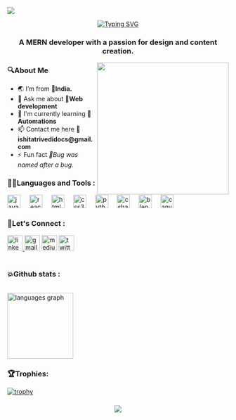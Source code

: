 ![](https://komarev.com/ghpvc/?username=Ishita-Trivedi&style=flat-square&color=00FFFF)
<p align="center"><a href="https://git.io/typing-svg"><img src="https://readme-typing-svg.demolab.com?font=Comforter&size=30&duration=4000&pause=2000&color=033E3E&background=0000000&center=true&vCenter=true&width=430&lines=%F0%9F%91%8BHi+there+!%F0%9F%99%86%E2%80%8D%E2%99%80%EF%B8%8FI'm+Ishita+(She%2FHer)!" alt="Typing SVG" /></a></p>

<h3 align="center">A MERN developer with a passion for design and content creation.</h3> 

<img align="right" height="300" src="https://user-images.githubusercontent.com/59734313/157189039-c09b3e38-9f42-42c0-ab54-14f1574190a7.gif"  />

###
<h3>🔍About Me</h3>
<ul>
  <li>🌏 I’m from <strong>💖India.</strong></li>
  <li>💬 Ask me about <strong>🚀Web development</strong></li>
  <li>📒 I'm currently learning <strong>🤖Automations</strong></li>
  <li>📫 Contact me here <strong>📧ishitatrivedidocs@gmail.com</strong></li>
  <li>⚡ Fun fact <i>🐞Bug was named after a bug.</i></li>
</ul>
<!-- -  Get my podcast updates here:[Instagram][(https://www.linkedin.com/code_station_/)](https://www.linkedin.com/in/connect2ishita/) -->

### 👩‍💻Languages and Tools :
<div align="left">
  <img src="https://cdn.jsdelivr.net/gh/devicons/devicon/icons/javascript/javascript-original.svg" height="30" alt="javascript logo"  />
  <img width="12" />
  <img src="https://cdn.jsdelivr.net/gh/devicons/devicon/icons/react/react-original.svg" height="30" alt="react logo"  />
  <img width="12" />
  <img src="https://cdn.jsdelivr.net/gh/devicons/devicon/icons/html5/html5-original.svg" height="30" alt="html5 logo"  />
  <img width="12" />
  <img src="https://cdn.jsdelivr.net/gh/devicons/devicon/icons/css3/css3-original.svg" height="30" alt="css3 logo"  />
  <img width="12" />
  <img src="https://cdn.jsdelivr.net/gh/devicons/devicon/icons/python/python-original.svg" height="30" alt="python logo"  />
  <img width="12" />
  <img src="https://cdn.jsdelivr.net/gh/devicons/devicon/icons/csharp/csharp-original.svg" height="30" alt="csharp logo"  />
  <img width="12" />
  <img src="https://cdn.jsdelivr.net/gh/devicons/devicon/icons/blender/blender-original.svg" height="30" alt="blender logo"  />
  <img width="12" />
  <img src="https://cdn.jsdelivr.net/gh/devicons/devicon/icons/canva/canva-original.svg" height="30" alt="canva logo"  />
</div>

### 🔗Let's Connect :
<div align="left">
  <a href="https://www.linkedin.com/in/connect2ishita/" target="_blank">
    <img src="https://img.shields.io/static/v1?message=LinkedIn&logo=linkedin&label=&color=0077B5&logoColor=white&labelColor=&style=flat" height="35" alt="linkedin logo"  />
  </a>
  <img src="https://img.shields.io/static/v1?message=Gmail&logo=gmail&label=&color=D14836&logoColor=white&labelColor=&style=flat" height="35" alt="gmail logo"  />
  <img src="https://img.shields.io/static/v1?message=Medium&logo=medium&label=&color=12100E&logoColor=white&labelColor=&style=flat" height="35" alt="medium logo"  />
  <a href="https://twitter.com/IshitaTrivedi28" target="_blank">
    <img src="https://img.shields.io/static/v1?message=Twitter&logo=twitter&label=&color=1DA1F2&logoColor=white&labelColor=&style=flat" height="35" alt="twitter logo"  />
  </a>
</div>
<br>

### 💥Github stats :
<br/>  
  <img src="https://github-readme-stats.vercel.app/api/top-langs?username=Ishita-Trivedi&locale=en&hide_title=false&layout=compact&card_width=320&langs_count=5&theme=dracula&hide_border=false" height="150" alt="languages graph"  />
</div>

### 🏆Trophies:
  [![trophy](https://github-profile-trophy.vercel.app/?username=Ishita-Trivedi&theme=algolia&title=Commits,PullRequest,Repositories,Stars,Followers)](https://github-profile-trophy.vercel.app/?username=Ishita-Trivedi&theme=algolia)

###
<div align="center">
            <a href="https://www.buymeacoffee.com/Ishita-Trivedi" target="_blank" style="display: inline-block;">
                <img
                    src="https://img.shields.io/badge/Donate-Buy%20Me%20A%20Coffee-orange.svg?style=flat-square&logo=buymeacoffee" 
                    align="center"
                />
            </a></div>
<br />


